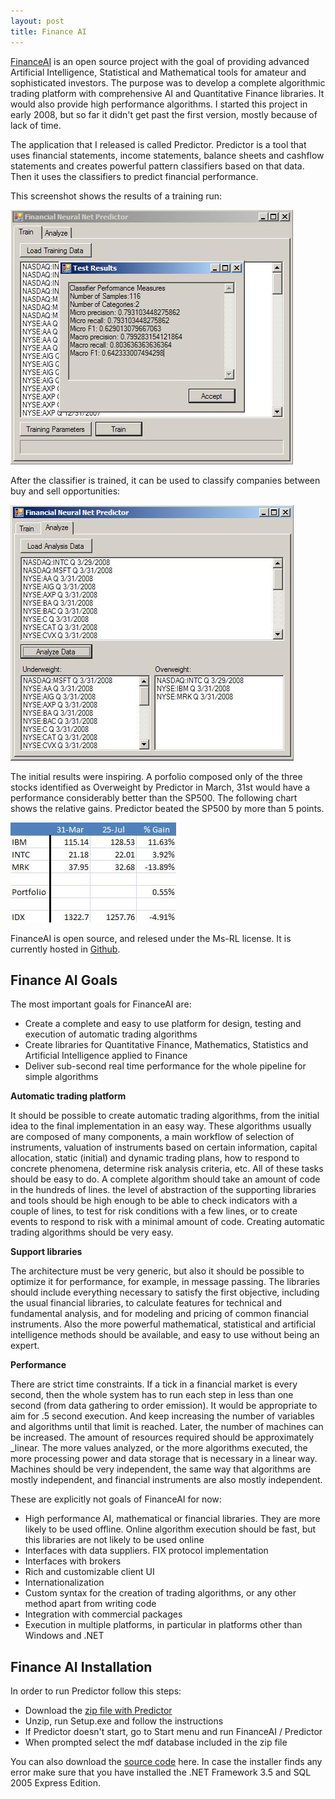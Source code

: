 ```yaml
---
layout: post
title: Finance AI
---
```


<a href="http://financeai.org">FinanceAI</a> is an open source project with the goal of providing advanced Artificial Intelligence, Statistical and Mathematical tools for amateur and sophisticated investors. The purpose was to develop a complete algorithmic trading platform with comprehensive AI and Quantitative Finance libraries. It would also provide high performance algorithms. I started this project in early 2008, but so far it didn't get past the first version, mostly because of lack of time.

The application that I released is called Predictor. Predictor is a tool that uses financial statements, income statements, balance sheets and cashflow statements and creates powerful pattern classifiers based on that data. Then it uses the classifiers to predict financial performance.

This screenshot shows the results of a training run:

![](/images/predictor-screenshot-1.jpg)

After the classifier is trained, it can be used to classify companies between buy and sell opportunities:

![](/images/predictor-screenshot-2.jpg)

The initial results were inspiring. A porfolio composed only of the three stocks identified as Overweight by Predictor in March, 31st would have a performance considerably better than the SP500. The following chart shows the relative gains. Predictor beated the SP500 by more than 5 points.

![](/images/predictor-performance.jpg)

FinanceAI is open source, and relesed under the Ms-RL license. It is currently hosted in <a href="http://github.com/tordable/FinanceAI">Github</a>.

## Finance AI Goals

The most important goals for FinanceAI are:

* Create a complete and easy to use platform for design, testing and execution of automatic trading algorithms
* Create libraries for Quantitative Finance, Mathematics, Statistics and Artificial Intelligence applied to Finance
* Deliver sub-second real time performance for the whole pipeline for simple algorithms

**Automatic trading platform**

It should be possible to create automatic trading algorithms, from the initial idea to the final implementation in an easy way. These algorithms usually are composed of many components, a main workflow of selection of instruments, valuation of instruments based on certain information, capital allocation, static (initial) and dynamic trading plans, how to respond to concrete phenomena, determine risk analysis criteria, etc. All of these tasks should be easy to do. A complete algorithm should take an amount of code in the hundreds of lines. the level of abstraction of the supporting libraries and tools should be high enough to be able to check indicators with a couple of lines, to test for risk conditions with a few lines, or to create events to respond to risk with a minimal amount of code. Creating automatic trading algorithms should be very easy.

**Support libraries**

The architecture must be very generic, but also it should be possible to optimize it for performance, for example, in message passing. The libraries should include everything necessary to satisfy the first objective, including the usual financial libraries, to calculate features for technical and fundamental analysis, and for modeling and pricing of common financial instruments. Also the more powerful mathematical, statistical and artificial intelligence methods should be available, and easy to use without being an expert.

**Performance**

There are strict time constraints. If a tick in a financial market is every second, then the whole system has to run each step in less than one second (from data gathering to order emission). It would be appropriate to aim for .5 second execution. And keep increasing the number of variables and algorithms until that limit is reached. Later, the number of machines can be increased. The amount of resources required should be approximately _linear. The more values analyzed, or the more algorithms executed, the more processing power and data storage that is necessary in a linear way. Machines should be very independent, the same way that algorithms are mostly independent, and financial instruments are also mostly independent.

These are explicitly not goals of FinanceAI for now:

* High performance AI, mathematical or financial libraries. They are more likely to be used offline. Online algorithm execution should be fast, but this libraries are not likely to be used online
* Interfaces with data suppliers. FIX protocol implementation
* Interfaces with brokers
* Rich and customizable client UI
* Internationalization
* Custom syntax for the creation of trading algorithms, or any other method apart from writing code
* Integration with commercial packages
* Execution in multiple platforms, in particular in platforms other than Windows and .NET

## Finance AI Installation

In order to run Predictor follow this steps:

* Download the <a href="http://github.com/downloads/tordable/FinanceAI/Predictor.zip"> zip file with Predictor</a>
* Unzip, run Setup.exe and follow the instructions
* If Predictor doesn't start, go to Start menu and run FinanceAI / Predictor
* When prompted select the mdf database included in the zip file

You can also download the <a href="http://github.com/tordable/FinanceAI"> source code</a> here. In case the installer finds any error make sure that you have installed the .NET Framework 3.5 and SQL 2005 Express Edition.
